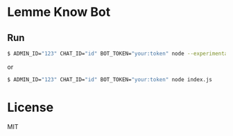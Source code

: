 # Lemme Know Bot

## Run

```bash
$ ADMIN_ID="123" CHAT_ID="id" BOT_TOKEN="your:token" node --experimental-modules app.mjs
```

or

```bash
$ ADMIN_ID="123" CHAT_ID="id" BOT_TOKEN="your:token" node index.js
```

# License

MIT
